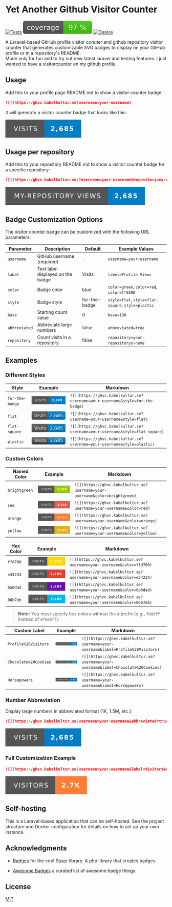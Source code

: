 # Yet Another Github Visitor Counter

[![Tests](https://github.com/pa-ulander/ghvc/actions/workflows/tests.yml/badge.svg)](https://github.com/pa-ulander/ghvc/actions/workflows/tests.yml)
[![Test Coverage](./code_coverage_badge.svg)](https://github.com/pa-ulander/ghvc)
[![Deploy](https://github.com/pa-ulander/ghvc/actions/workflows/deploy.yml/badge.svg)](https://github.com/pa-ulander/ghvc/actions/workflows/deploy.yml)

A Laravel-based GitHub profile visitor conuter and github repository visitor counter that generates customizable SVG badges to display on your GitHub profile or in a repository's README.<br> 
Made only for fun and to try out new latest laravel and testing features. I just wanted to have a visitorcounter on my github profile.

## Usage

Add this to your profile page README.md to show a visitor counter badge:

```markdown
![](https://ghvc.kabelkultur.se?username=your-username)
```

It will generate a visitor counter badge that looks like this:

![](./public_html/assets/default.svg) 


## Usage per repository

Add this to your repository README.md to show a visitor counter badge for a specific repository:

```markdown
![](https://ghvc.kabelkultur.se/?username=your-username&repository=my-repository&label=my-repository%20Views)
```

![](./public_html/assets/repository.svg) 


## Badge Customization Options

The visitor counter badge can be customized with the following URL parameters:

| Parameter     | Description                       | Default       | Example Values                                     |
| ------------- | --------------------------------- | ------------- | -------------------------------------------------- |
| `username`    | GitHub username (required)        | -             | `username=your-username`                           |
| `label`       | Text label displayed on the badge | Visits        | `label=Profile Views`                              |
| `color`       | Badge color                       | blue          | `color=green`, `color=red`, `color=ff5500`         |
| `style`       | Badge style                       | for-the-badge | `style=flat`, `style=flat-square`, `style=plastic` |
| `base`        | Starting count value              | 0             | `base=100`                                         |
| `abbreviated` | Abbreviate large numbers          | false         | `abbreviated=true`                                 |
| `repository`  | Count visits in a repository      | false         | `repository=your-repositorys-name`                 |


## Examples

### Different Styles

| Style           | Example                                           | Markdown                                                                      |
| --------------- | ------------------------------------------------- | ----------------------------------------------------------------------------- |
| `for-the-badge` | ![](./public_html/assets/style-for-the-badge.svg) | `![](https://ghvc.kabelkultur.se?username=your-username&style=for-the-badge)` |
| `flat`          | ![](./public_html/assets/style-flat.svg)          | `![](https://ghvc.kabelkultur.se?username=your-username&style=flat)`          |
| `flat-square`   | ![](./public_html/assets/style-flat-square.svg)   | `![](https://ghvc.kabelkultur.se?username=your-username&style=flat-square)`   |
| `plastic`       | ![](./public_html/assets/style-plastic.svg)      | `![](https://ghvc.kabelkultur.se?username=your-username&style=plastic)`       |


### Custom Colors

| **Named Color** | Example                                     | Markdown                                                                    |
| --------------- | ------------------------------------------- | --------------------------------------------------------------------------- |
| `brightgreen`   | ![](./public_html/assets/color-green.svg)   | `![](https://ghvc.kabelkultur.se?username=your-username&color=brightgreen)` |
| `red`           | ![](./public_html/assets/color-red.svg)     | `![](https://ghvc.kabelkultur.se?username=your-username&color=red)`         |
| `orange`        | ![](./public_html/assets/color-orange.svg) | `![](https://ghvc.kabelkultur.se?username=your-username&color=orange)`      |
| `yellow`        | ![](./public_html/assets/color-yellow.svg)  | `![](https://ghvc.kabelkultur.se?username=your-username&color=yellow)`      |



| **Hex Color** | Example                                  | Markdown                                                               |
| ------------- | ---------------------------------------- | ---------------------------------------------------------------------- |
| `ffd700`      | ![](./public_html/assets/hex-ffd700.svg) | `![](https://ghvc.kabelkultur.se?username=your-username&color=ffd700)` |
| `e34234`      | ![](./public_html/assets/hex-e34234.svg) | `![](https://ghvc.kabelkultur.se?username=your-username&color=e34234)` |
| `6a0dad`      | ![](./public_html/assets/hex-6a0dad.svg) | `![](https://ghvc.kabelkultur.se?username=your-username&color=6a0dad)` |
| `00b7eb`      | ![](./public_html/assets/hex-00b7eb.svg) | `![](https://ghvc.kabelkultur.se?username=your-username&color=00b7eb)` |


> **Note:** You must specify hex colors without the `#` prefix (e.g., `f000ff` instead of `#f000ff`).

| **Custom Label**      | Example                                 | Markdown                                                                            |
| --------------------- | --------------------------------------- | ----------------------------------------------------------------------------------- |
| `Profile%20Visitors`  | ![](./public_html/assets/label-pfv.svg) | `![](https://ghvc.kabelkultur.se?username=your-username&label=Profile%20Visitors)`  |
| `Chocolate%20Cookies` | ![](./public_html/assets/label-cho.svg) | `![](https://ghvc.kabelkultur.se?username=your-username&label=Chocolate%20Cookies)` |
| `Horsepowers`         | ![](./public_html/assets/label-hp.svg)  | `![](https://ghvc.kabelkultur.se?username=your-username&label=Horsepowers)`         |


### Number Abbreviation

Display large numbers in abbreviated format (1K, 1.5M, etc.):

```markdown
![](https://ghvc.kabelkultur.se?username=your-username&abbreviated=true)
```
![](./public_html/assets/abbr.svg) 


### Full Customization Example

```markdown
![](https://ghvc.kabelkultur.se?username=your-username&label=Visitors&color=orange&style=for-the-badge&abbreviated=true)
```
![](./public_html/assets/full.svg) 

## Self-hosting

This is a Laravel-based application that can be self-hosted. See the project structure and Docker configuration for details on how to set up your own instance.

## Acknowledgments
- [Badges](https://github.com/badges) for the cool [Poser](https://github.com/badges/poser) library. A php library that creates badges.

- [Awesome Badges](https://github.com/badges/awesome-badges) a curated list of awesome badge things. 


## License

[MIT](LICENSE)
